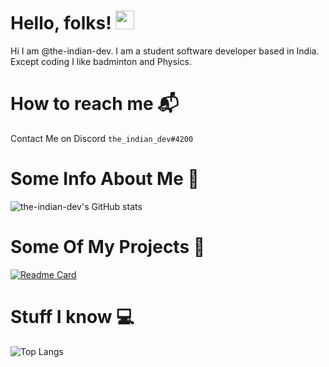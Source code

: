 # Hello, folks! <img src="https://raw.githubusercontent.com/MartinHeinz/MartinHeinz/master/wave.gif" width="30px">
Hi I am @the-indian-dev. I am a student software developer based in India. Except coding I like badminton and Physics.
# How to reach me 📬
Contact Me on Discord ``the_indian_dev#4200``
# Some Info About Me 📝
![the-indian-dev's GitHub stats](https://github-readme-stats.vercel.app/api?username=the-indian-dev&count_private=true&show_icons=true&theme=dracula)
# Some Of My Projects 🌟
[![Readme Card](https://github-readme-stats.vercel.app/api/pin/?username=the-indian-dev&repo=ysf-zl-remover-adder&theme=dracula)](https://github.com/the-indian-dev/ysf-zl-remover-adder)
# Stuff I know 💻
![Top Langs](https://github-readme-stats.vercel.app/api/top-langs/?username=the-indian-dev&hide=javascript,html,css,scss&theme=dracula)
